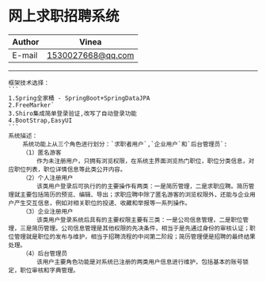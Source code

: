 网上求职招聘系统
==============
|Author|Vinea|
|---|---
|E-mail|1530027668@qq.com

****

	框架技术选择：
	```
	1.Spring全家桶 - SpringBoot+SpringDataJPA
	2.FreeMarker`
	3.Shiro集成简单登录验证,改写了自动登录功能
	4.BootStrap,EasyUI
	```
	系统描述：
		系统功能上从三个角色进行划分：`求职者用户`,`企业用户`和`后台管理员`:
		（1）匿名游客
			作为未注册用户，只拥有浏览权限，在系统主界面浏览热门职位，职位分类信息，对应职位列表，职位详情信息等此类公开内容。
		（2）个人注册用户
			该类用户登录后可执行的的主要操作有两类：一是简历管理，二是求职应聘。简历管理就主要包括简历的预览、编辑、导出；求职应聘中除了匿名游客的浏览权限外，还能与企业用户产生交互信息，例如对相关职位的投递、收藏和举报等一系列操作。
		（3）企业注册用户
			该类用户登录系统后具有的主要权限主要有三类：一是公司信息管理，二是职位管理，三是简历管理。公司信息管理是其他权限的先决条件，相当于是先通过身份的审核认证；职位管理就是职位的发布与维护，相当于招聘流程的中间第二阶段；简历管理便是招聘的最终结果处理。
		（4）后台管理员
			该用户主要角色功能是对系统已注册的两类用户信息进行维护，包括基本的账号锁定，职位审核和字典管理。
